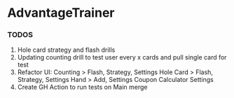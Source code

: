 # AdvantageTrainer

### TODOS
1. Hole card strategy and flash drills
2. Updating counting drill to test user every x cards and pull single card for test
3. Refactor UI: 
Counting > Flash, Strategy, Settings
Hole Card > Flash, Strategy, Settings
Hand > Add, Settings
Coupon Calculator
Settings
4. Create GH Action to run tests on Main merge